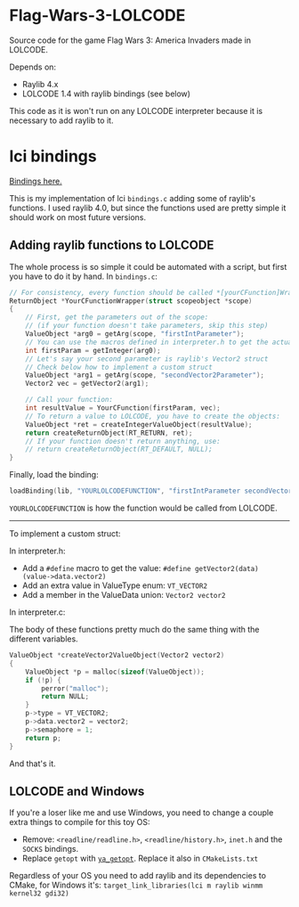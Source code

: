 # Flag-Wars-3-LOLCODE

Source code for the game Flag Wars 3: America Invaders made in LOLCODE.

Depends on:
- Raylib 4.x
- LOLCODE 1.4 with raylib bindings (see below)

This code as it is won't run on any LOLCODE interpreter because it is necessary to add raylib to it.

# lci bindings

[Bindings here.](https://gist.github.com/SomeUnusualGames/4b9239eeacedde28182a244655cc1746)

This is my implementation of lci `bindings.c` adding some of raylib's functions. I used raylib 4.0, but since the functions used are pretty simple it should work on most future versions.

## Adding raylib functions to LOLCODE

The whole process is so simple it could be automated with a script, but first you have to do it by hand. In `bindings.c`:
```c
// For consistency, every function should be called *[yourCFunction]Wrapper
ReturnObject *YourCFunctionWrapper(struct scopeobject *scope)
{
    // First, get the parameters out of the scope:
    // (if your function doesn't take parameters, skip this step)
    ValueObject *arg0 = getArg(scope, "firstIntParameter");
    // You can use the macros defined in interpreter.h to get the actual values out of ValueObject
    int firstParam = getInteger(arg0);
    // Let's say your second parameter is raylib's Vector2 struct
    // Check below how to implement a custom struct
    ValueObject *arg1 = getArg(scope, "secondVector2Parameter");
    Vector2 vec = getVector2(arg1);

    // Call your function:
	int resultValue = YourCFunction(firstParam, vec);
    // To return a value to LOLCODE, you have to create the objects:
	ValueObject *ret = createIntegerValueObject(resultValue);
	return createReturnObject(RT_RETURN, ret);
    // If your function doesn't return anything, use:
    // return createReturnObject(RT_DEFAULT, NULL);
}
```
Finally, load the binding:
```c
loadBinding(lib, "YOURLOLCODEFUNCTION", "firstIntParameter secondVector2Parameter", &YourCFunctionWrapper);
```

`YOURLOLCODEFUNCTION` is how the function would be called from LOLCODE.

---
To implement a custom struct:

In interpreter.h:
- Add a `#define` macro to get the value: `#define getVector2(data) (value->data.vector2)`
- Add an extra value in ValueType enum: `VT_VECTOR2`
- Add a member in the ValueData union: `Vector2 vector2`

In interpreter.c:

The body of these functions pretty much do the same thing with the different variables.
```c
ValueObject *createVector2ValueObject(Vector2 vector2)
{
	ValueObject *p = malloc(sizeof(ValueObject));
	if (!p) {
		perror("malloc");
		return NULL;
	}
	p->type = VT_VECTOR2;
	p->data.vector2 = vector2;
	p->semaphore = 1;
	return p;	
}
```
And that's it.

## LOLCODE and Windows

If you're a loser like me and use Windows, you need to change a couple extra things to compile for this toy OS:

- Remove: `<readline/readline.h>`, `<readline/history.h>`, `inet.h` and the `SOCKS` bindings.
- Replace `getopt` with [`ya_getopt`](https://github.com/kubo/ya_getopt). Replace it also in `CMakeLists.txt`

Regardless of your OS you need to add raylib and its dependencies to CMake, for Windows it's: `target_link_libraries(lci m raylib winmm kernel32 gdi32)`